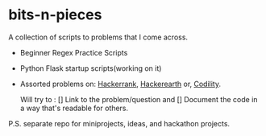 # bits-n-pieces
A collection of scripts to problems that I come across.

- Beginner Regex Practice Scripts
- Python Flask startup scripts(working on it)
- Assorted problems on:
  [Hackerrank](www.hackerrank.com),
  [Hackerearth](www.hackerearth.com) or,
  [Codility](https://app.codility.com/programmers/).
 
  Will try to :
  [] Link to the problem/question and 
  [] Document the code in a way that's readable for others.

P.S. separate repo for miniprojects, ideas, and hackathon projects.
